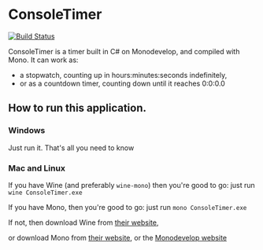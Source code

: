 # ConsoleTimer
[![Build Status](https://travis-ci.com/cainy-a/ConsoleTimer.svg?branch=master)](https://travis-ci.com/cainy-a/ConsoleTimer)

ConsoleTimer is a timer built in C# on Monodevelop, and compiled with Mono.
It can work as:
- a stopwatch, counting up in hours:minutes:seconds indefinitely,
- or as a countdown timer, counting down until it reaches 0:0:0.0

## How to run this application.
### Windows
Just run it. That's all you need to know
### Mac and Linux
If you have Wine (and preferably `wine-mono`) then you're good to go: just run `wine ConsoleTimer.exe`

If you have Mono, then you're good to go: just run `mono ConsoleTimer.exe`

If not, then download Wine from [their website](https://winehq.org),

or download Mono from [their website](https://mono-project.com), or the [Monodevelop website](https://monodevelop.com)
